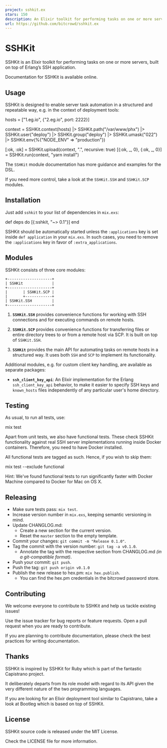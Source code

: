 ```yaml
---
project: sshkit.ex
stars: 150
description: An Elixir toolkit for performing tasks on one or more servers, built on top of Erlang’s SSH application.
url: https://github.com/bitcrowd/sshkit.ex
---
```


SSHKit
======

SSHKit is an Elixir toolkit for performing tasks on one or more servers, built on top of Erlang’s SSH application.

Documentation for SSHKit is available online.

Usage
-----

SSHKit is designed to enable server task automation in a structured and repeatable way, e.g. in the context of deployment tools:

hosts \= \["1.eg.io", {"2.eg.io", port: 2222}\]

context \=
  SSHKit.context(hosts)
  |> SSHKit.path("/var/www/phx")
  |> SSHKit.user("deploy")
  |> SSHKit.group("deploy")
  |> SSHKit.umask("022")
  |> SSHKit.env(%{"NODE\_ENV" \=> "production"})

\[:ok, :ok\] \= SSHKit.upload(context, ".", recursive: true)
\[{:ok, \_, 0}, {:ok, \_, 0}\] \= SSHKit.run(context, "yarn install")

The `SSHKit` module documentation has more guidance and examples for the DSL.

If you need more control, take a look at the `SSHKit.SSH` and `SSHKit.SCP` modules.

Installation
------------

Just add `sshkit` to your list of dependencies in `mix.exs`:

def deps do
  \[{:sshkit, "~> 0.1"}\]
end

SSHKit should be automatically started unless the `:applications` key is set inside `def application` in your `mix.exs`. In such cases, you need to remove the `:applications` key in favor of `:extra_applications`.

Modules
-------

SSHKit consists of three core modules:

```
+--------------------+
| SSHKit             |
+--------------------+
|       | SSHKit.SCP |
|       +------------+
| SSHKit.SSH         |
+--------------------+
```

1.  **`SSHKit.SSH`** provides convenience functions for working with SSH connections and for executing commands on remote hosts.
    
2.  **`SSHKit.SCP`** provides convenience functions for transferring files or entire directory trees to or from a remote host via SCP. It is built on top of `SSHKit.SSH`.
    
3.  **`SSHKit`** provides the main API for automating tasks on remote hosts in a structured way. It uses both `SSH` and `SCP` to implement its functionality.
    

Additional modules, e.g. for custom client key handling, are available as separate packages:

-   **`ssh_client_key_api`**: An Elixir implementation for the Erlang `ssh_client_key_api` behavior, to make it easier to specify SSH keys and `known_hosts` files independently of any particular user's home directory.

Testing
-------

As usual, to run all tests, use:

mix test

Apart from unit tests, we also have functional tests. These check SSHKit functionality against real SSH server implementations running inside Docker containers. Therefore, you need to have Docker installed.

All functional tests are tagged as such. Hence, if you wish to skip them:

mix test --exclude functional

Hint: We've found functional tests to run significantly faster with Docker Machine compared to Docker for Mac on OS X.

Releasing
---------

-   Make sure tests pass: `mix test`.
-   Increase version number in `mix.exs`, keeping semantic versioning in mind.
-   Update CHANGLOG.md:
    -   Create a new section for the current version.
    -   Reset the `master` section to the empty template.
-   Commit your changes: `git commit -m "Release 0.1.0"`.
-   Tag the commit with the version number: `git tag -a v0.1.0`.
    -   Annotate the tag with the respective section from CHANGLOG.md _(in a git-compatible format)_.
-   Push your commit: `git push`.
-   Push the tag: `git push origin v0.1.0`
-   Publish the new release to hex.pm: `mix hex.publish`.
    -   You can find the hex.pm credentials in the bitcrowd password store.

Contributing
------------

We welcome everyone to contribute to SSHKit and help us tackle existing issues!

Use the issue tracker for bug reports or feature requests. Open a pull request when you are ready to contribute.

If you are planning to contribute documentation, please check the best practices for writing documentation.

Thanks
------

SSHKit is inspired by SSHKit for Ruby which is part of the fantastic Capistrano project.

It deliberately departs from its role model with regard to its API given the very different nature of the two programming languages.

If you are looking for an Elixir deployment tool similar to Capistrano, take a look at Bootleg which is based on top of SSHKit.

License
-------

SSHKit source code is released under the MIT License.

Check the LICENSE file for more information.

